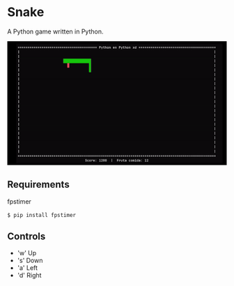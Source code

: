 # Snake

A Python game written in Python.

![Python Game](./src/snake.gif)
## Requirements

fpstimer

    $ pip install fpstimer
## Controls
- 'w' Up
- 's' Down
- 'a' Left 
- 'd' Right
